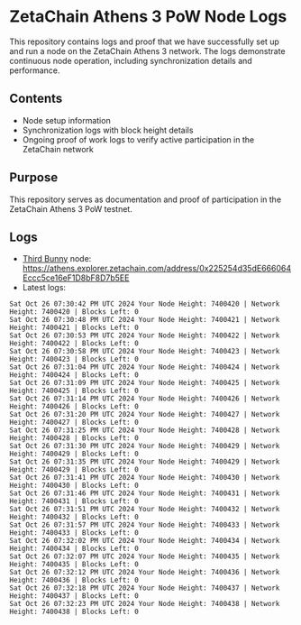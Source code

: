 # ZetaChain Athens 3 PoW Node Logs
This repository contains logs and proof that we have successfully set up and run a node on the ZetaChain Athens 3 network. The logs demonstrate continuous node operation, including synchronization details and performance.

## Contents
- Node setup information
- Synchronization logs with block height details
- Ongoing proof of work logs to verify active participation in the ZetaChain network

## Purpose
This repository serves as documentation and proof of participation in the ZetaChain Athens 3 PoW testnet.

## Logs

- [Third Bunny](https://thirdbunny.xyz/) node: https://athens.explorer.zetachain.com/address/0x225254d35dE666064Eccc5ce16eF1D8bF8D7b5EE
- Latest logs:
```
Sat Oct 26 07:30:42 PM UTC 2024 Your Node Height: 7400420 | Network Height: 7400420 | Blocks Left: 0
Sat Oct 26 07:30:48 PM UTC 2024 Your Node Height: 7400421 | Network Height: 7400421 | Blocks Left: 0
Sat Oct 26 07:30:53 PM UTC 2024 Your Node Height: 7400422 | Network Height: 7400422 | Blocks Left: 0
Sat Oct 26 07:30:58 PM UTC 2024 Your Node Height: 7400423 | Network Height: 7400423 | Blocks Left: 0
Sat Oct 26 07:31:04 PM UTC 2024 Your Node Height: 7400424 | Network Height: 7400424 | Blocks Left: 0
Sat Oct 26 07:31:09 PM UTC 2024 Your Node Height: 7400425 | Network Height: 7400425 | Blocks Left: 0
Sat Oct 26 07:31:14 PM UTC 2024 Your Node Height: 7400426 | Network Height: 7400426 | Blocks Left: 0
Sat Oct 26 07:31:20 PM UTC 2024 Your Node Height: 7400427 | Network Height: 7400427 | Blocks Left: 0
Sat Oct 26 07:31:25 PM UTC 2024 Your Node Height: 7400428 | Network Height: 7400428 | Blocks Left: 0
Sat Oct 26 07:31:30 PM UTC 2024 Your Node Height: 7400429 | Network Height: 7400429 | Blocks Left: 0
Sat Oct 26 07:31:35 PM UTC 2024 Your Node Height: 7400429 | Network Height: 7400429 | Blocks Left: 0
Sat Oct 26 07:31:41 PM UTC 2024 Your Node Height: 7400430 | Network Height: 7400430 | Blocks Left: 0
Sat Oct 26 07:31:46 PM UTC 2024 Your Node Height: 7400431 | Network Height: 7400431 | Blocks Left: 0
Sat Oct 26 07:31:51 PM UTC 2024 Your Node Height: 7400432 | Network Height: 7400432 | Blocks Left: 0
Sat Oct 26 07:31:57 PM UTC 2024 Your Node Height: 7400433 | Network Height: 7400433 | Blocks Left: 0
Sat Oct 26 07:32:02 PM UTC 2024 Your Node Height: 7400434 | Network Height: 7400434 | Blocks Left: 0
Sat Oct 26 07:32:07 PM UTC 2024 Your Node Height: 7400435 | Network Height: 7400435 | Blocks Left: 0
Sat Oct 26 07:32:12 PM UTC 2024 Your Node Height: 7400436 | Network Height: 7400436 | Blocks Left: 0
Sat Oct 26 07:32:18 PM UTC 2024 Your Node Height: 7400437 | Network Height: 7400437 | Blocks Left: 0
Sat Oct 26 07:32:23 PM UTC 2024 Your Node Height: 7400438 | Network Height: 7400438 | Blocks Left: 0
```
